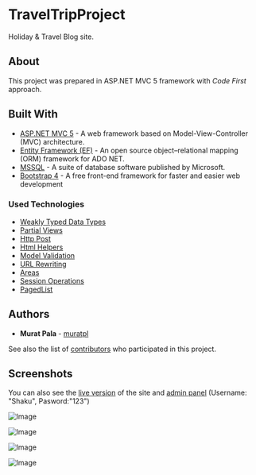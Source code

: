 # TravelTripProject
Holiday & Travel Blog site.
## About

This project was prepared in ASP.NET MVC 5 framework with *Code First* approach.

## Built With

- [ ASP.NET MVC 5](https://docs.microsoft.com/en-us/aspnet/mvc/overview/getting-started/introduction/getting-started)  - A web framework based on Model-View-Controller (MVC) architecture.
- [Entity Framework (EF)](https://docs.microsoft.com/en-us/ef/)  - An open source object–relational mapping (ORM) framework for ADO NET.
- [MSSQL](https://www.microsoft.com/en-us/download/details.aspx?id=55994)  - A suite of database software published by Microsoft.
- [Bootstrap 4](https://getbootstrap.com/)  - A free front-end framework for faster and easier web development

### Used Technologies

- [Weakly Typed Data Types](https://docs.microsoft.com/en-us/aspnet/core/mvc/views/overview?view=aspnetcore-6.0) 
- [Partial Views](https://docs.microsoft.com/en-us/aspnet/mvc/videos/mvc-2/how-do-i/how-do-i-work-with-data-in-aspnet-mvc-partial-views) 
- [Http Post](https://docs.microsoft.com/en-us/dotnet/api/system.web.mvc.httppostattribute?view=aspnet-mvc-5.2) 
- [Html Helpers](https://docs.microsoft.com/en-us/dotnet/api/system.web.mvc.htmlhelper?view=aspnet-mvc-5.2)  
- [Model Validation](https://docs.microsoft.com/en-us/aspnet/core/mvc/views/overview?view=aspnetcore-6.0) 
- [URL Rewriting](https://docs.microsoft.com/en-us/iis/extensions/url-rewrite-module/iis-url-rewriting-and-aspnet-routing) 
- [Areas](https://docs.microsoft.com/en-us/previous-versions/aspnet/ee671793(v=vs.98)) 
- [Session Operations](https://docs.microsoft.com/en-us/previous-versions/aspnet/dn468175(v=vs.108)) 
- [PagedList](https://docs.microsoft.com/en-us/aspnet/mvc/overview/getting-started/getting-started-with-ef-using-mvc/sorting-filtering-and-paging-with-the-entity-framework-in-an-asp-net-mvc-application) 

## Authors

-   **Murat Pala**   -  [muratpl](https://github.com/muratpl)

See also the list of  [contributors](https://github.com/muratpl/eCommerce/contributors)  who participated in this project.

## Screenshots
You can also see the [live version](http://traveltripblog.muratpala.fun/) of the site and [admin panel](http://traveltripblog.muratpala.fun/Admin/Login) (Username: "Shaku", Pasword:"123")

![Image](https://i.imgur.com/Dc2ovAo.png)

![Image](https://i.imgur.com/ICM6rDv.png)

![Image](https://i.imgur.com/uTFjkkx.png)

![Image](https://i.imgur.com/Cu7btSa.png)
